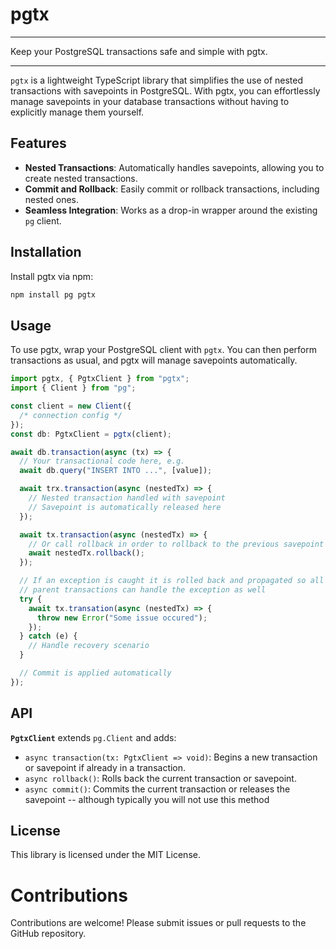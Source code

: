 # pgtx

---

Keep your PostgreSQL transactions safe and simple with pgtx.

---

`pgtx` is a lightweight TypeScript library that simplifies the use of nested transactions with savepoints in PostgreSQL. With pgtx, you can effortlessly manage savepoints in your database transactions without having to explicitly manage them yourself.

## Features

- **Nested Transactions**: Automatically handles savepoints, allowing you to create nested transactions.
- **Commit and Rollback**: Easily commit or rollback transactions, including nested ones.
- **Seamless Integration**: Works as a drop-in wrapper around the existing `pg` client.

## Installation

Install pgtx via npm:

```bash
npm install pg pgtx
```

## Usage

To use pgtx, wrap your PostgreSQL client with `pgtx`. You can then perform transactions as usual, and pgtx will manage savepoints automatically.

```typescript
import pgtx, { PgtxClient } from "pgtx";
import { Client } from "pg";

const client = new Client({
  /* connection config */
});
const db: PgtxClient = pgtx(client);

await db.transaction(async (tx) => {
  // Your transactional code here, e.g.
  await db.query("INSERT INTO ...", [value]);

  await trx.transaction(async (nestedTx) => {
    // Nested transaction handled with savepoint
    // Savepoint is automatically released here
  });

  await tx.transaction(async (nestedTx) => {
    // Or call rollback in order to rollback to the previous savepoint
    await nestedTx.rollback();
  });

  // If an exception is caught it is rolled back and propagated so all
  // parent transactions can handle the exception as well
  try {
    await tx.transation(async (nestedTx) => {
      throw new Error("Some issue occured");
    });
  } catch (e) {
    // Handle recovery scenario
  }

  // Commit is applied automatically
});
```

## API

**`PgtxClient`** extends `pg.Client` and adds:

- `async transaction(tx: PgtxClient => void)`: Begins a new transaction or savepoint if already in a transaction.
- `async rollback()`: Rolls back the current transaction or savepoint.
- `async commit()`: Commits the current transaction or releases the savepoint -- although typically you will not use this method

## License

This library is licensed under the MIT License.

# Contributions

Contributions are welcome! Please submit issues or pull requests to the GitHub repository.
